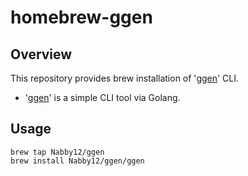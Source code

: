 # homebrew-ggen

## Overview

This repository provides brew installation of '[ggen](https://github.com/Nabby12/ggen)' CLI.

- '[ggen](https://github.com/Nabby12/ggen)' is a simple CLI tool via Golang.

## Usage

```shell
brew tap Nabby12/ggen
brew install Nabby12/ggen/ggen
```
